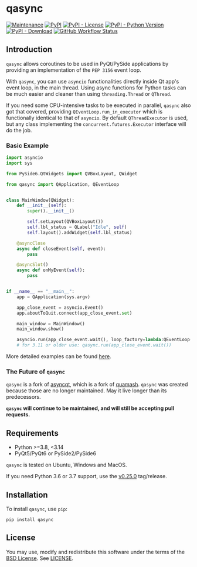 # qasync

[![Maintenance](https://img.shields.io/maintenance/yes/2025)](https://pypi.org/project/qasync)
[![PyPI](https://img.shields.io/pypi/v/qasync)](https://pypi.org/project/qasync)
[![PyPI - License](https://img.shields.io/pypi/l/qasync)](/LICENSE)
[![PyPI - Python Version](https://img.shields.io/pypi/pyversions/qasync)](https://pypi.org/project/qasync)
[![PyPI - Download](https://img.shields.io/pypi/dm/qasync)](https://pypi.org/project/qasync)
[![GitHub Workflow Status](https://img.shields.io/github/actions/workflow/status/CabbageDevelopment/qasync/main.yml)](https://github.com/CabbageDevelopment/qasync/actions/workflows/main.yml)

## Introduction

`qasync` allows coroutines to be used in PyQt/PySide applications by providing an implementation of the `PEP 3156` event loop.

With `qasync`, you can use `asyncio` functionalities directly inside Qt app's event loop, in the main thread. Using async functions for Python tasks can be much easier and cleaner than using `threading.Thread` or `QThread`.

If you need some CPU-intensive tasks to be executed in parallel, `qasync` also got that covered, providing `QEventLoop.run_in_executor` which is functionally identical to that of `asyncio`. By default `QThreadExecutor` is used, but any class implementing the `concurrent.futures.Executor` interface will do the job.

### Basic Example

```python
import asyncio
import sys

from PySide6.QtWidgets import QVBoxLayout, QWidget

from qasync import QApplication, QEventLoop


class MainWindow(QWidget):
    def __init__(self):
        super().__init__()

        self.setLayout(QVBoxLayout())
        self.lbl_status = QLabel("Idle", self)
        self.layout().addWidget(self.lbl_status)

    @asyncClose
    async def closeEvent(self, event):
        pass

    @asyncSlot()
    async def onMyEvent(self):
        pass


if __name__ == "__main__":
    app = QApplication(sys.argv)

    app_close_event = asyncio.Event()
    app.aboutToQuit.connect(app_close_event.set)

    main_window = MainWindow()
    main_window.show()

    asyncio.run(app_close_event.wait(), loop_factory=lambda:QEventLoop(app))
    # for 3.11 or older use: qasync.run(app_close_event.wait())
```

More detailed examples can be found [here](https://github.com/CabbageDevelopment/qasync/tree/master/examples).

### The Future of `qasync`

`qasync` is a fork of [asyncqt](https://github.com/gmarull/asyncqt), which is a fork of [quamash](https://github.com/harvimt/quamash). `qasync` was created because those are no longer maintained. May it live longer than its predecessors.

**`qasync` will continue to be maintained, and will still be accepting pull requests.**

## Requirements

- Python >=3.8, <3.14
- PyQt5/PyQt6 or PySide2/PySide6

`qasync` is tested on Ubuntu, Windows and MacOS.

If you need Python 3.6 or 3.7 support, use the [v0.25.0](https://github.com/CabbageDevelopment/qasync/releases/tag/v0.25.0) tag/release.

## Installation

To install `qasync`, use `pip`:

```
pip install qasync
```

## License

You may use, modify and redistribute this software under the terms of the [BSD License](http://opensource.org/licenses/BSD-2-Clause). See [LICENSE](/LICENSE).
